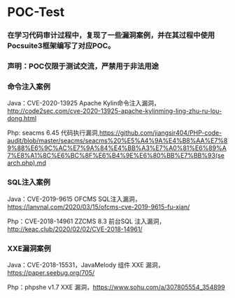 # POC-Test
### 在学习代码审计过程中，复现了一些漏洞案例，并在其过程中使用Pocsuite3框架编写了对应POC。
### 声明：POC仅限于测试交流，严禁用于非法用途
### 命令注入案例
Java：CVE-2020-13925 Apache Kylin命令注入漏洞，http://code2sec.com/cve-2020-13925-apache-kylinming-ling-zhu-ru-lou-dong.html

Php: seacms 6.45 代码执行漏洞,https://github.com/jiangsir404/PHP-code-audit/blob/master/seacms/seacms%20%E5%A4%9A%E4%B8%AA%E7%89%88%E6%9C%AC%E7%9A%84%E4%BB%A3%E7%A0%81%E6%89%A7%E8%A1%8C%E6%BC%8F%E6%B4%9E%E6%80%BB%E7%BB%93(search.php).md

### SQL注入案例
Java：CVE-2019-9615 OFCMS SQL注入漏洞，https://lanvnal.com/2020/03/15/ofcms-cve-2019-9615-fu-xian/

Php：CVE-2018-14961 ZZCMS 8.3 前台SQL 注入漏洞，http://keac.club/2020/02/02/CVE-2018-14961/

### XXE漏洞案例
Java：CVE-2018-15531，JavaMelody 组件 XXE 漏洞，https://paper.seebug.org/705/

Php：phpshe v1.7 XXE 漏洞，https://www.sohu.com/a/307805554_354899